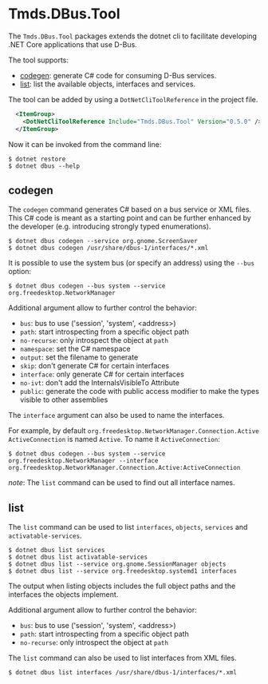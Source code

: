 # Tmds.DBus.Tool

The `Tmds.DBus.Tool` packages extends the dotnet cli to facilitate developing .NET Core applications that use D-Bus.

The tool supports:
- [codegen](#codegen): generate C# code for consuming D-Bus services.
- [list](#list): list the available objects, interfaces and services.

The tool can be added by using a `DotNetCliToolReference` in the project file.

```xml
  <ItemGroup>
    <DotNetCliToolReference Include="Tmds.DBus.Tool" Version="0.5.0" />
  </ItemGroup>
```

Now it can be invoked from the command line:
```
$ dotnet restore
$ dotnet dbus --help
```

## codegen

The `codegen` command generates C# based on a bus service or XML files. This C# code is meant as a starting point
and can be further enhanced by the developer (e.g. introducing strongly typed enumerations).

```
$ dotnet dbus codegen --service org.gnome.ScreenSaver
$ dotnet dbus codegen /usr/share/dbus-1/interfaces/*.xml
```

It is possible to use the system bus (or specify an address) using the `--bus` option:
```
$ dotnet dbus codegen --bus system --service org.freedesktop.NetworkManager
```

Additional argument allow to further control the behavior:
* `bus`: bus to use ('session', 'system', <address\>)
* `path`: start introspecting from a specific object path
* `no-recurse`: only introspect the object at `path`
* `namespace`: set the C# namespace
* `output`: set the filename to generate
* `skip`: don't generate C# for certain interfaces
* `interface`: only generate C# for certain interfaces
* `no-ivt`: don't add the InternalsVisibleTo Attribute
* `public`: generate the code with public access modifier to make the types visible to other assemblies

The `interface` argument can also be used to name the interfaces.

For example, by default `org.freedesktop.NetworkManager.Connection.Active` `ActiveConnection` is named `Active`. To name it `ActiveConnection`:
```
$ dotnet dbus codegen --bus system --service org.freedesktop.NetworkManager --interface org.freedesktop.NetworkManager.Connection.Active:ActiveConnection
```

*note*: The `list` command can be used to find out all interface names.

## list

The `list` command can be used to list `interfaces`, `objects`, `services` and `activatable-services`.

```
$ dotnet dbus list services
$ dotnet dbus list activatable-services
$ dotnet dbus list --service org.gnome.SessionManager objects
$ dotnet dbus list --service org.freedesktop.systemd1 interfaces
```

The output when listing objects includes the full object paths and the interfaces the objects implement.

Additional argument allow to further control the behavior:
* `bus`: bus to use ('session', 'system', <address\>)
* `path`: start introspecting from a specific object path
* `no-recurse`: only introspect the object at `path`

The `list` command can also be used to list interfaces from XML files.

```
$ dotnet dbus list interfaces /usr/share/dbus-1/interfaces/*.xml
```